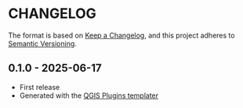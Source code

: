 # CHANGELOG

The format is based on [Keep a Changelog](https://keepachangelog.com/), and this project adheres to [Semantic Versioning](https://semver.org/).

<!--

Unreleased

## version_tag - YYYY-DD-mm

### Added

### Changed

### Removed

-->

## 0.1.0 - 2025-06-17

- First release
- Generated with the [QGIS Plugins templater](https://oslandia.gitlab.io/qgis/template-qgis-plugin/)
